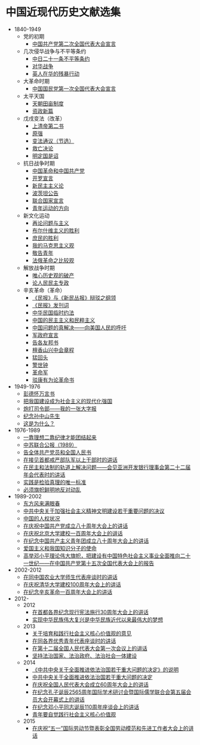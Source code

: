 # 中国近现代历史文献选集

* 1840-1949
	* 党的初期
		* [中国共产党第二次全国代表大会宣言](./1840-1949/党的初期/中国共产党第二次全国代表大会宣言.md)
	* 几次侵华战争与不平等条约
		* [中日二十一条不平等条约](./1840-1949/几次侵华战争与不平等条约/中日二十一条不平等条约.md)
		* [对华战争](./1840-1949/几次侵华战争与不平等条约/对华战争.md)
		* [英人在华的残暴行动](./1840-1949/几次侵华战争与不平等条约/英人在华的残暴行动.md)
	* 大革命时期
		* [中国国民党第一次全国代表大会宣言](./1840-1949/大革命时期/中国国民党第一次全国代表大会宣言.md)
	* 太平天国
		* [天朝田亩制度](./1840-1949/太平天国/天朝田亩制度.md)
		* [资政新篇](./1840-1949/太平天国/资政新篇.md)
	* 戊戌变法（改革）
		* [上清帝第二书](./1840-1949/戊戌变法（改革）/上清帝第二书.md)
		* [原强](./1840-1949/戊戌变法（改革）/原强.md)
		* [变法通议（节选）](./1840-1949/戊戌变法（改革）/变法通议（节选）.md)
		* [救亡决论](./1840-1949/戊戌变法（改革）/救亡决论.md)
		* [明定国是诏](./1840-1949/戊戌变法（改革）/明定国是诏.md)
	* 抗日战争时期
		* [中国革命和中国共产党](./1840-1949/抗日战争时期/中国革命和中国共产党.md)
		* [开罗宣言](./1840-1949/抗日战争时期/开罗宣言.md)
		* [新民主主义论](./1840-1949/抗日战争时期/新民主主义论.md)
		* [波茨坦公告](./1840-1949/抗日战争时期/波茨坦公告.md)
		* [联合国家宣言](./1840-1949/抗日战争时期/联合国家宣言.md)
		* [青年运动的方向](./1840-1949/抗日战争时期/青年运动的方向.md)
	* 新文化运动
		* [再论问题与主义](./1840-1949/新文化运动/再论问题与主义.md)
		* [布尔什维主义的胜利](./1840-1949/新文化运动/布尔什维主义的胜利.md)
		* [庶民的胜利](./1840-1949/新文化运动/庶民的胜利.md)
		* [我的马克思主义观](./1840-1949/新文化运动/我的马克思主义观.md)
		* [敬告青年](./1840-1949/新文化运动/敬告青年.md)
		* [法俄革命之比较观](./1840-1949/新文化运动/法俄革命之比较观.md)
	* 解放战争时期
		* [唯心历史观的破产](./1840-1949/解放战争时期/唯心历史观的破产.md)
		* [论人民民主专政](./1840-1949/解放战争时期/论人民民主专政.md)
	* 辛亥革命（革命）
		* [《民报》与《新民丛报》辩驳之纲领](./1840-1949/辛亥革命（革命）/《民报》与《新民丛报》辩驳之纲领.md)
		* [《民报》发刊词](./1840-1949/辛亥革命（革命）/《民报》发刊词.md)
		* [中华民国临时约法](./1840-1949/辛亥革命（革命）/中华民国临时约法.md)
		* [中国的民主主义和民粹主义](./1840-1949/辛亥革命（革命）/中国的民主主义和民粹主义.md)
		* [中国问题的真解决——向美国人民的呼吁](./1840-1949/辛亥革命（革命）/中国问题的真解决——向美国人民的呼吁.md)
		* [军政府宣言](./1840-1949/辛亥革命（革命）/军政府宣言.md)
		* [告各友邦书](./1840-1949/辛亥革命（革命）/告各友邦书.md)
		* [檀香山兴中会章程](./1840-1949/辛亥革命（革命）/檀香山兴中会章程.md)
		* [猛回头](./1840-1949/辛亥革命（革命）/猛回头.md)
		* [警世钟](./1840-1949/辛亥革命（革命）/警世钟.md)
		* [革命军](./1840-1949/辛亥革命（革命）/革命军.md)
		* [驳康有为论革命书](./1840-1949/辛亥革命（革命）/驳康有为论革命书.md)
* 1949-1976
	* [彭德怀万言书](./1949-1976/彭德怀万言书.md)
	* [把我国建设成为社会主义的现代化强国](./1949-1976/把我国建设成为社会主义的现代化强国.md)
	* [炮打司令部——我的一张大字报](./1949-1976/炮打司令部——我的一张大字报.md)
	* [纪念孙中山先生](./1949-1976/纪念孙中山先生.md)
	* [这是为什么？](./1949-1976/这是为什么？.md)
* 1976-1989
	* [一靠理想二靠纪律才能团结起来](./1976-1989/一靠理想二靠纪律才能团结起来.md)
	* [中苏联合公报（1989）](./1976-1989/中苏联合公报（1989）.md)
	* [告全体共产党员和全国人民书](./1976-1989/告全体共产党员和全国人民书.md)
	* [在接见首都戒严部队军以上干部时的讲话](./1976-1989/在接见首都戒严部队军以上干部时的讲话.md)
	* [在民主和法制的轨道上解决问题——会见亚洲开发银行理事会第二十二届年会代表时的讲话](./1976-1989/在民主和法制的轨道上解决问题——会见亚洲开发银行理事会第二十二届年会代表时的讲话.md)
	* [实践是检验真理的唯一标准](./1976-1989/实践是检验真理的唯一标准.md)
	* [必须旗帜鲜明地反对动乱](./1976-1989/必须旗帜鲜明地反对动乱.md)
* 1989-2002
	* [东方风来满眼春](./1989-2002/东方风来满眼春.md)
	* [中共中央关于加强社会主义精神文明建设若干重要问题的决议](./1989-2002/中共中央关于加强社会主义精神文明建设若干重要问题的决议.md)
	* [中国的人权状况](./1989-2002/中国的人权状况.md)
	* [在庆祝中国共产党成立八十周年大会上的讲话](./1989-2002/在庆祝中国共产党成立八十周年大会上的讲话.md)
	* [在庆祝北京大学建校一百周年大会上的讲话](./1989-2002/在庆祝北京大学建校一百周年大会上的讲话.md)
	* [在纪念中国共产主义青年团成立八十周年大会上的讲话](./1989-2002/在纪念中国共产主义青年团成立八十周年大会上的讲话.md)
	* [爱国主义和我国知识分子的使命](./1989-2002/爱国主义和我国知识分子的使命.md)
	* [高举邓小平理论伟大旗帜，把建设有中国特色社会主义事业全面推向二十一世纪——在中国共产党第十五次全国代表大会上的报告](./1989-2002/高举邓小平理论伟大旗帜，把建设有中国特色社会主义事业全面推向二十一世纪——在中国共产党第十五次全国代表大会上的报告.md)
* 2002-2012
	* [在同中国农业大学师生代表座谈时的讲话](./2002-2012/在同中国农业大学师生代表座谈时的讲话.md)
	* [在庆祝清华大学建校100周年大会上的讲话](./2002-2012/在庆祝清华大学建校100周年大会上的讲话.md)
	* [在纪念辛亥革命一百周年大会上的讲话](./2002-2012/在纪念辛亥革命一百周年大会上的讲话.md)
* 2012-
	* 2012
		* [在首都各界纪念现行宪法施行30周年大会上的讲话](./2012-/2012/在首都各界纪念现行宪法施行30周年大会上的讲话.md)
		* [实现中华民族伟大复兴是中华民族近代以来最伟大的梦想](./2012-/2012/实现中华民族伟大复兴是中华民族近代以来最伟大的梦想.md)
	* 2013
		* [关于培育和践行社会主义核心价值观的意见](./2012-/2013/关于培育和践行社会主义核心价值观的意见.md)
		* [在同各界优秀青年代表座谈时的讲话](./2012-/2013/在同各界优秀青年代表座谈时的讲话.md)
		* [在第十二届全国人民代表大会第一次会议上的讲话](./2012-/2013/在第十二届全国人民代表大会第一次会议上的讲话.md)
		* [坚持法治国家、法治政府、法治社会一体建设](./2012-/2013/坚持法治国家、法治政府、法治社会一体建设.md)
	* 2014
		* [《中共中央关于全面推进依法治国若干重大问题的决定》的说明](./2012-/2014/《中共中央关于全面推进依法治国若干重大问题的决定》的说明.md)
		* [中共中央关于全面推进依法治国若干重大问题的决定](./2012-/2014/中共中央关于全面推进依法治国若干重大问题的决定.md)
		* [在庆祝全国人民代表大会成立60周年大会上的讲话](./2012-/2014/在庆祝全国人民代表大会成立60周年大会上的讲话.md)
		* [在纪念孔子诞辰2565周年国际学术研讨会暨国际儒学联合会第五届会员大会开幕式上的讲话](./2012-/2014/在纪念孔子诞辰2565周年国际学术研讨会暨国际儒学联合会第五届会员大会开幕式上的讲话.md)
		* [在纪念邓小平同志诞辰110周年座谈会上的讲话](./2012-/2014/在纪念邓小平同志诞辰110周年座谈会上的讲话.md)
		* [青年要自觉践行社会主义核心价值观](./2012-/2014/青年要自觉践行社会主义核心价值观.md)
	* 2015
		* [在庆祝“五一”国际劳动节暨表彰全国劳动模范和先进工作者大会上的讲话](./2012-/2015/在庆祝“五一”国际劳动节暨表彰全国劳动模范和先进工作者大会上的讲话.md)

